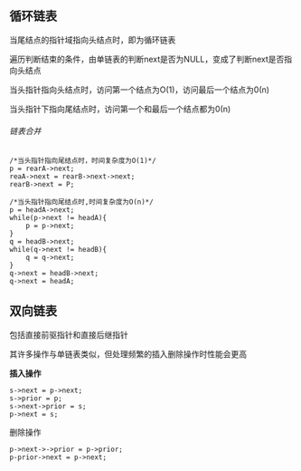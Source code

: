 ## 循环链表
当尾结点的指针域指向头结点时，即为循环链表

遍历判断结束的条件，由单链表的判断next是否为NULL，变成了判断next是否指向头结点

当头指针指向头结点时，访问第一个结点为O(1)，访问最后一个结点为0(n)

当头指针下指向尾结点时，访问第一个和最后一个结点都为0(n)

###### 链表合并

```
/*当头指针指向尾结点时，时间复杂度为O(1)*/
p = rearA->next;
reaA->next = rearB->next->next;
rearB->next = P;

/*当头指针指向尾结点时,时间复杂度为O(n)*/
p = headA->next;
while(p->next != headA){
    p = p->next;
}
q = headB->next;
while(q->next != headB){
    q = q->next;
}
q->next = headB->next;
q->next = headA;
```

## 双向链表
包括直接前驱指针和直接后继指针

其许多操作与单链表类似，但处理频繁的插入删除操作时性能会更高

**插入操作**

```
s->next = p->next;
s->prior = p;
s->next->prior = s;
p->next = s;
```

删除操作

```
p->next->->prior = p->prior;
p-prior->next = p->next;
```


